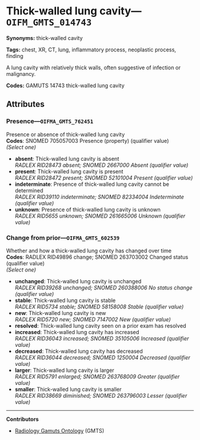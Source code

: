 # Thick-walled lung cavity—`OIFM_GMTS_014743`

**Synonyms:** thick-walled cavity

**Tags:** chest, XR, CT, lung, inflammatory process, neoplastic process, finding

A lung cavity with relatively thick walls, often suggestive of infection or malignancy.

**Codes:** GAMUTS 14743 thick-walled lung cavity

## Attributes

### Presence—`OIFMA_GMTS_762451`

Presence or absence of thick-walled lung cavity  
**Codes**: SNOMED 705057003 Presence (property) (qualifier value)  
*(Select one)*

- **absent**: Thick-walled lung cavity is absent  
_RADLEX RID28473 absent; SNOMED 2667000 Absent (qualifier value)_
- **present**: Thick-walled lung cavity is present  
_RADLEX RID28472 present; SNOMED 52101004 Present (qualifier value)_
- **indeterminate**: Presence of thick-walled lung cavity cannot be determined  
_RADLEX RID39110 indeterminate; SNOMED 82334004 Indeterminate (qualifier value)_
- **unknown**: Presence of thick-walled lung cavity is unknown  
_RADLEX RID5655 unknown; SNOMED 261665006 Unknown (qualifier value)_

### Change from prior—`OIFMA_GMTS_602539`

Whether and how a thick-walled lung cavity has changed over time  
**Codes**: RADLEX RID49896 change; SNOMED 263703002 Changed status (qualifier value)  
*(Select one)*

- **unchanged**: Thick-walled lung cavity is unchanged  
_RADLEX RID39268 unchanged; SNOMED 260388006 No status change (qualifier value)_
- **stable**: Thick-walled lung cavity is stable  
_RADLEX RID5734 stable; SNOMED 58158008 Stable (qualifier value)_
- **new**: Thick-walled lung cavity is new  
_RADLEX RID5720 new; SNOMED 7147002 New (qualifier value)_
- **resolved**: Thick-walled lung cavity seen on a prior exam has resolved  
- **increased**: Thick-walled lung cavity has increased  
_RADLEX RID36043 increased; SNOMED 35105006 Increased (qualifier value)_
- **decreased**: Thick-walled lung cavity has decreased  
_RADLEX RID36044 decreased; SNOMED 1250004 Decreased (qualifier value)_
- **larger**: Thick-walled lung cavity is larger  
_RADLEX RID5791 enlarged; SNOMED 263768009 Greater (qualifier value)_
- **smaller**: Thick-walled lung cavity is smaller  
_RADLEX RID38669 diminished; SNOMED 263796003 Lesser (qualifier value)_

---

**Contributors**

- [Radiology Gamuts Ontology](https://gamuts.net/) (GMTS)